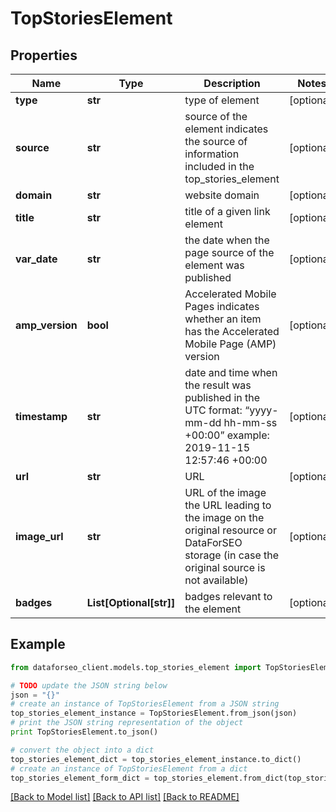# TopStoriesElement


## Properties

Name | Type | Description | Notes
------------ | ------------- | ------------- | -------------
**type** | **str** | type of element | [optional] 
**source** | **str** | source of the element indicates the source of information included in the top_stories_element | [optional] 
**domain** | **str** | website domain | [optional] 
**title** | **str** | title of a given link element | [optional] 
**var_date** | **str** | the date when the page source of the element was published | [optional] 
**amp_version** | **bool** | Accelerated Mobile Pages indicates whether an item has the Accelerated Mobile Page (AMP) version | [optional] 
**timestamp** | **str** | date and time when the result was published in the UTC format: “yyyy-mm-dd hh-mm-ss +00:00” example: 2019-11-15 12:57:46 +00:00 | [optional] 
**url** | **str** | URL | [optional] 
**image_url** | **str** | URL of the image the URL leading to the image on the original resource or DataForSEO storage (in case the original source is not available) | [optional] 
**badges** | **List[Optional[str]]** | badges relevant to the element | [optional] 

## Example

```python
from dataforseo_client.models.top_stories_element import TopStoriesElement

# TODO update the JSON string below
json = "{}"
# create an instance of TopStoriesElement from a JSON string
top_stories_element_instance = TopStoriesElement.from_json(json)
# print the JSON string representation of the object
print TopStoriesElement.to_json()

# convert the object into a dict
top_stories_element_dict = top_stories_element_instance.to_dict()
# create an instance of TopStoriesElement from a dict
top_stories_element_form_dict = top_stories_element.from_dict(top_stories_element_dict)
```
[[Back to Model list]](../README.md#documentation-for-models) [[Back to API list]](../README.md#documentation-for-api-endpoints) [[Back to README]](../README.md)


